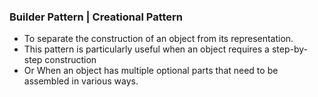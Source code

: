 ### Builder Pattern | Creational Pattern

* To separate the construction of an object from its representation.
* This pattern is particularly useful when an object requires a step-by-step construction
* Or When an object has multiple optional parts that need to be assembled in various ways. 